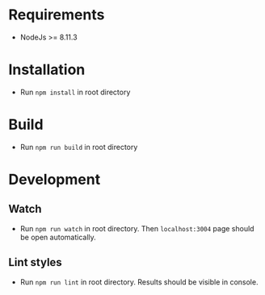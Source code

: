 # Requirements

- NodeJs >= 8.11.3

# Installation

- Run `npm install` in root directory

# Build

- Run `npm run build` in root directory

# Development

## Watch

- Run `npm run watch` in root directory. Then `localhost:3004` page should be open automatically.

## Lint styles

- Run `npm run lint` in root directory. Results should be visible in console.
